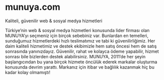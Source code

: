 # munuya.com
Kaliteli, güvenilir web &amp; sosyal medya hizmetleri

Türkiye’nin web & sosyal medya hizmetleri konusunda lider firması olan MUNUYA’yı seçmeniz için birçok sebebiniz var. Bunlardan en temelleri, sunduğumuz hizmetlerdeki hızlı teslimatımız ve tabi ki güvenilirliğimiz. Her daim kaliteli hizmetimiz ve destek ekibimizle hem satış öncesi hem de satış sonrasında yanınızdayız. Güvenilir, rahat ve kolayca ödeme yapabilir, hizmet sonrası bile bizlerden destek alabilirsiniz. MUNUYA, 2011’de her şeyin başlangıcından bu yana birçok hizmete öncülük ederek markalar oluşturma konusunda devrim yarattı. Markanız için itibar ve bağlılık kazanmak hiç bu kadar kolay olmamıştı!
